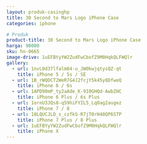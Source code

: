 ```yaml
---
layout: produk-casinghp
title: 30 Second to Mars Logo iPhone Case
categories: iphone

# Produk
product-title: 30 Second to Mars Logo iPhone Case
harga: 90000
sku: hn-0665
image-drive: 1uEFBYyYW2ZudFwCbofZ9M0HqkQLFWQlr
gallery:
  - url: 1nvL0d37lfalm84-u_JWOkwjqtysQZ-qt
    title: iPhone 5 / 5s / SE
  - url: 1B_rWQDCT2WeR7G4J2fcjY5k45y8DfweQ
    title: iPhone 6 / 6s
  - url: 1APD90mP_ty2aAde_K-9I0GHQd-AwbZHC
    title: iPhone 6 Plus / 6s Plus
  - url: 1ornU3JQs8-q59hiFYIL5_LqOag2augez
    title: iPhone 7 / 8
  - url: 18LQUCJLD_s_czfkS-R7jT0rH40QP6STP
    title: iPhone 7 Plus / 8 Plus
  - url: 1uEFBYyYW2ZudFwCbofZ9M0HqkQLFWQlr
    title: iPhone X
---
```

